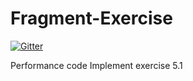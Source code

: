 # Fragment-Exercise

[![Gitter](https://badges.gitter.im/Join%20Chat.svg)](https://gitter.im/Khang-NT/Fragment-Exercise?utm_source=badge&utm_medium=badge&utm_campaign=pr-badge&utm_content=badge)

Performance code
Implement exercise 5.1
